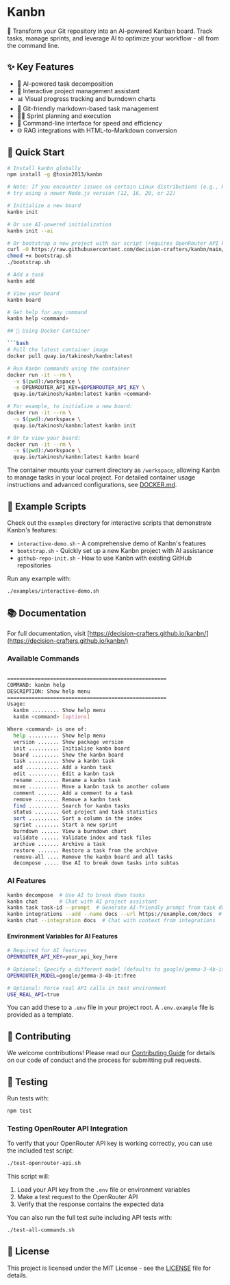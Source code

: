# Kanbn

🎯 Transform your Git repository into an AI-powered Kanban board. Track tasks, manage sprints, and leverage AI to optimize your workflow - all from the command line.

## ✨ Key Features

- 🤖 AI-powered task decomposition
- 💬 Interactive project management assistant
- 📊 Visual progress tracking and burndown charts
- 🔄 Git-friendly markdown-based task management
- 🏃‍♂️ Sprint planning and execution
- 📱 Command-line interface for speed and efficiency
- 🌐 RAG integrations with HTML-to-Markdown conversion

## 🚀 Quick Start

```bash
# Install kanbn globally
npm install -g @tosin2013/kanbn

# Note: If you encounter issues on certain Linux distributions (e.g., Red Hat Linux 9.5),
# try using a newer Node.js version (12, 16, 20, or 22)

# Initialize a new board
kanbn init

# Or use AI-powered initialization
kanbn init --ai

# Or bootstrap a new project with our script (requires OpenRouter API key)
curl -O https://raw.githubusercontent.com/decision-crafters/kanbn/main/examples/bootstrap.sh
chmod +x bootstrap.sh
./bootstrap.sh

# Add a task
kanbn add

# View your board
kanbn board

# Get help for any command
kanbn help <command>

## 🐳 Using Docker Container

```bash
# Pull the latest container image
docker pull quay.io/takinosh/kanbn:latest

# Run Kanbn commands using the container
docker run -it --rm \
  -v $(pwd):/workspace \
  -e OPENROUTER_API_KEY=$OPENROUTER_API_KEY \
  quay.io/takinosh/kanbn:latest kanbn <command>

# For example, to initialize a new board:
docker run -it --rm \
  -v $(pwd):/workspace \
  quay.io/takinosh/kanbn:latest kanbn init

# Or to view your board:
docker run -it --rm \
  -v $(pwd):/workspace \
  quay.io/takinosh/kanbn:latest kanbn board
```

The container mounts your current directory as `/workspace`, allowing Kanbn to manage tasks in your local project. For detailed container usage instructions and advanced configurations, see [DOCKER.md](docs/DOCKER.md).

## 🧪 Example Scripts

Check out the `examples` directory for interactive scripts that demonstrate Kanbn's features:

- `interactive-demo.sh` - A comprehensive demo of Kanbn's features
- `bootstrap.sh` - Quickly set up a new Kanbn project with AI assistance
- `github-repo-init.sh` - How to use Kanbn with existing GitHub repositories

Run any example with:

```bash
./examples/interactive-demo.sh
```

## 📚 Documentation

For full documentation, visit [https://decision-crafters.github.io/kanbn/](https://decision-crafters.github.io/kanbn/)

### Available Commands

```bash

====================================================
COMMAND: kanbn help
DESCRIPTION: Show help menu
====================================================
Usage:
  kanbn ......... Show help menu
  kanbn <command> [options]

Where <command> is one of:
  help .......... Show help menu
  version ....... Show package version
  init .......... Initialise kanbn board
  board ......... Show the kanbn board
  task .......... Show a kanbn task
  add ........... Add a kanbn task
  edit .......... Edit a kanbn task
  rename ........ Rename a kanbn task
  move .......... Move a kanbn task to another column
  comment ....... Add a comment to a task
  remove ........ Remove a kanbn task
  find .......... Search for kanbn tasks
  status ........ Get project and task statistics
  sort .......... Sort a column in the index
  sprint ........ Start a new sprint
  burndown ...... View a burndown chart
  validate ...... Validate index and task files
  archive ....... Archive a task
  restore ....... Restore a task from the archive
  remove-all .... Remove the kanbn board and all tasks
  decompose ..... Use AI to break down tasks into subtas
```

### AI Features

```bash
kanbn decompose  # Use AI to break down tasks
kanbn chat       # Chat with AI project assistant
kanbn task task-id --prompt  # Generate AI-friendly prompt from task data
kanbn integrations --add --name docs --url https://example.com/docs  # Add web content as context
kanbn chat --integration docs  # Chat with context from integrations
```

#### Environment Variables for AI Features

```bash
# Required for AI features
OPENROUTER_API_KEY=your_api_key_here

# Optional: Specify a different model (defaults to google/gemma-3-4b-it:free)
OPENROUTER_MODEL=google/gemma-3-4b-it:free

# Optional: Force real API calls in test environment
USE_REAL_API=true
```

You can add these to a `.env` file in your project root. A `.env.example` file is provided as a template.

## 🤝 Contributing

We welcome contributions! Please read our [Contributing Guide](CONTRIBUTING.md) for details on our code of conduct and the process for submitting pull requests.

## 🧪 Testing

Run tests with:

```bash
npm test
```

### Testing OpenRouter API Integration

To verify that your OpenRouter API key is working correctly, you can use the included test script:

```bash
./test-openrouter-api.sh
```

This script will:
1. Load your API key from the `.env` file or environment variables
2. Make a test request to the OpenRouter API
3. Verify that the response contains the expected data

You can also run the full test suite including API tests with:

```bash
./test-all-commands.sh
```

## 📄 License

This project is licensed under the MIT License - see the [LICENSE](LICENSE) file for details.
